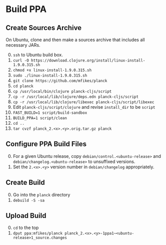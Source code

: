 # Build PPA

## Create Sources Archive

On Ubuntu, clone and then make a sources archive that includes all necessary JARs.

0. `ssh` to Ubuntu build box.
0. `curl -O https://download.clojure.org/install/linux-install-1.9.0.315.sh`
0. `chmod +x linux-install-1.9.0.315.sh`
0. `sudo ./linux-install-1.9.0.315.sh`
0. `git clone https://github.com/mfikes/planck`
0. `cd planck`
0. `cp /usr/local/bin/clojure planck-cljs/script`
0. `cp -r /usr/local/lib/clojure/deps.edn planck-cljs/script`
0. `cp -r /usr/local/lib/clojure/libexec planck-cljs/script/libexec`
0. Edit `planck-cljs/script/clojure` and revise `install_dir` to be `script`
0. `FAST_BUILD=1 script/build-sandbox`
0. `BUILD_PPA=1 script/clean`
0. `cd ..`
0. `tar cvzf planck_2.<x>.<y>.orig.tar.gz planck`

## Configure PPA Build Files

0. For a given Ubuntu release, copy `debian/control.<ubuntu-release>` and `debian/changelog.<ubuntu-release>` to unsuffixed versions.
0. Set the `2.<x>.<y>` version number in `debian/changelog` appropriately.

## Create Build

0. Go into the `planck` directory
0. `debuild -S -sa`

## Upload Build

0. `cd` to the top
0. `dput ppa:mfikes/planck planck_2.<x>.<y>-1ppa1~<ubuntu-release>1_source.changes`
